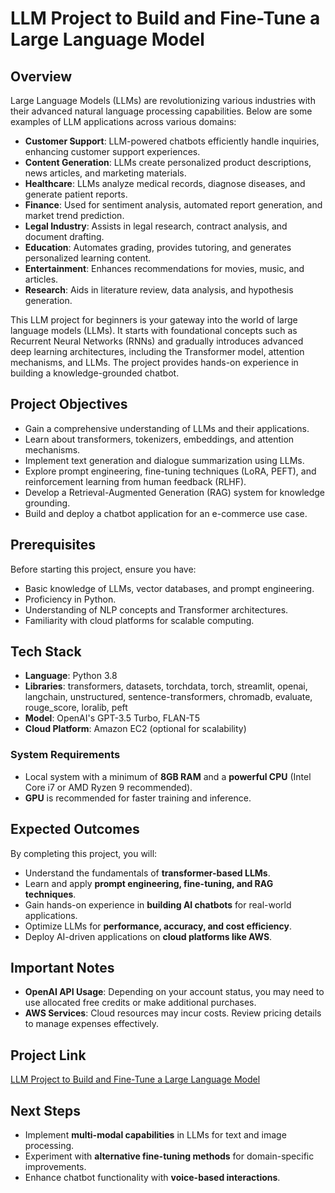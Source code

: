 # LLM Project to Build and Fine-Tune a Large Language Model

## Overview

Large Language Models (LLMs) are revolutionizing various industries with their advanced natural language processing capabilities. Below are some examples of LLM applications across various domains:

- **Customer Support**: LLM-powered chatbots efficiently handle inquiries, enhancing customer support experiences.
- **Content Generation**: LLMs create personalized product descriptions, news articles, and marketing materials.
- **Healthcare**: LLMs analyze medical records, diagnose diseases, and generate patient reports.
- **Finance**: Used for sentiment analysis, automated report generation, and market trend prediction.
- **Legal Industry**: Assists in legal research, contract analysis, and document drafting.
- **Education**: Automates grading, provides tutoring, and generates personalized learning content.
- **Entertainment**: Enhances recommendations for movies, music, and articles.
- **Research**: Aids in literature review, data analysis, and hypothesis generation.

This LLM project for beginners is your gateway into the world of large language models (LLMs). It starts with foundational concepts such as Recurrent Neural Networks (RNNs) and gradually introduces advanced deep learning architectures, including the Transformer model, attention mechanisms, and LLMs. The project provides hands-on experience in building a knowledge-grounded chatbot.

## Project Objectives

- Gain a comprehensive understanding of LLMs and their applications.
- Learn about transformers, tokenizers, embeddings, and attention mechanisms.
- Implement text generation and dialogue summarization using LLMs.
- Explore prompt engineering, fine-tuning techniques (LoRA, PEFT), and reinforcement learning from human feedback (RLHF).
- Develop a Retrieval-Augmented Generation (RAG) system for knowledge grounding.
- Build and deploy a chatbot application for an e-commerce use case.

## Prerequisites

Before starting this project, ensure you have:

- Basic knowledge of LLMs, vector databases, and prompt engineering.
- Proficiency in Python.
- Understanding of NLP concepts and Transformer architectures.
- Familiarity with cloud platforms for scalable computing.

## Tech Stack

- **Language**: Python 3.8
- **Libraries**: transformers, datasets, torchdata, torch, streamlit, openai, langchain, unstructured, sentence-transformers, chromadb, evaluate, rouge_score, loralib, peft
- **Model**: OpenAI's GPT-3.5 Turbo, FLAN-T5
- **Cloud Platform**: Amazon EC2 (optional for scalability)

### System Requirements

- Local system with a minimum of **8GB RAM** and a **powerful CPU** (Intel Core i7 or AMD Ryzen 9 recommended).
- **GPU** is recommended for faster training and inference.

## Expected Outcomes

By completing this project, you will:

- Understand the fundamentals of **transformer-based LLMs**.
- Learn and apply **prompt engineering, fine-tuning, and RAG techniques**.
- Gain hands-on experience in **building AI chatbots** for real-world applications.
- Optimize LLMs for **performance, accuracy, and cost efficiency**.
- Deploy AI-driven applications on **cloud platforms like AWS**.

## Important Notes

- **OpenAI API Usage**: Depending on your account status, you may need to use allocated free credits or make additional purchases.
- **AWS Services**: Cloud resources may incur costs. Review pricing details to manage expenses effectively.

## Project Link

[LLM Project to Build and Fine-Tune a Large Language Model](<#https://www.projectpro.io/project-use-case/llm-project-for-beginners-to-build-and-fine-tune-an-llm>)

## Next Steps

- Implement **multi-modal capabilities** in LLMs for text and image processing.
- Experiment with **alternative fine-tuning methods** for domain-specific improvements.
- Enhance chatbot functionality with **voice-based interactions**.

